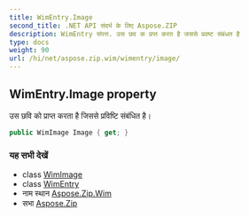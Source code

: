 ```yaml
---
title: WimEntry.Image
second_title: .NET API संदर्भ के लिए Aspose.ZIP
description: WimEntry संपत्त. उस छव क प्रप्त करत है जससे प्रवष्ट संबंधत है
type: docs
weight: 90
url: /hi/net/aspose.zip.wim/wimentry/image/
---
```

## WimEntry.Image property

उस छवि को प्राप्त करता है जिससे प्रविष्टि संबंधित है।

```csharp
public WimImage Image { get; }
```

### यह सभी देखें

* class [WimImage](../../wimimage/)
* class [WimEntry](../)
* नाम स्थान [Aspose.Zip.Wim](../../wimentry/)
* सभा [Aspose.Zip](../../../)


